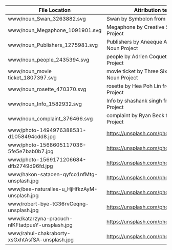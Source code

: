 | File Location                                  | Attribution text / URL                               |
|------------------------------------------------|------------------------------------------------------|
| www/noun_Swan_3263882.svg                      | Swan by Symbolon from the Noun Project               |
| www/noun_Megaphone_1091901.svg                 | Megaphone by Creative Stall from the Noun Project    |
| www/noun_Publishers_1275981.svg                | Publishers by Aneeque Ahmed from the Noun Project    |
| www/noun_people_2435394.svg                    | people by Adrien Coquet from the Noun Project        |
| www/noun_movie ticket_1807397.svg              | movie ticket by Three Six Five from the Noun Project | 
| www/noun_rosette_470370.svg                    | rosette by Hea Poh Lin from the Noun Project         |
| www/noun_Info_1582932.svg                      | Info by shashank singh from the Noun Project         |
| www/noun_complaint_376466.svg                  | complaint by Ryan Beck from the Noun Project         |
| www/photo-1494976388531-d1058494cdd8.jpg       | https://unsplash.com/photos/ZRns2R5azu0              |
| www/photo-1568605117036-5fe5e7bab0b7.jpg       | https://unsplash.com/photos/YApiWyp0lqo              |
| www/photo-1569171206684-dfb2749d96fd.jpg       | https://unsplash.com/photos/NyRe1Mj1pm4              |
| www/hakon-sataoen-qyfco1nfMtg-unsplash.jpg     | https://unsplash.com/photos/qyfco1nfMtg              |
| www/bee-naturalles-u_HjHfkzAyM-unsplash.jpg    | https://unsplash.com/photos/u_HjHfkzAyM              |
| www/robert-bye-tG36rvCeqng-unsplash.jpg        | https://unsplash.com/photos/tG36rvCeqng              |
| www/katarzyna-pracuch-nlKFtadpueY-unsplash.jpg | https://unsplash.com/photos/xsGxhtAsfSA              |
| www/rahul-chakraborty-xsGxhtAsfSA-unsplash.jpg | https://unsplash.com/photos/nlKFtadpueY              |
